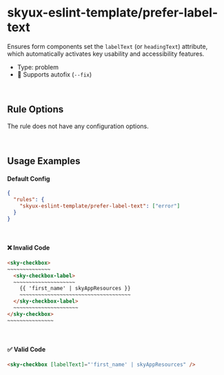 # skyux-eslint-template/prefer-label-text

Ensures form components set the `labelText` (or `headingText`) attribute, which automatically activates key usability and accessibility features.

- Type: problem
- 🔧 Supports autofix (`--fix`)

<br>

## Rule Options

The rule does not have any configuration options.

<br>

## Usage Examples

#### Default Config

```json
{
  "rules": {
    "skyux-eslint-template/prefer-label-text": ["error"]
  }
}
```

<br>

#### ❌ Invalid Code

```html
<sky-checkbox>
~~~~~~~~~~~~~~
  <sky-checkbox-label>
  ~~~~~~~~~~~~~~~~~~~~
    {{ 'first_name' | skyAppResources }}
    ~~~~~~~~~~~~~~~~~~~~~~~~~~~~~~~~~~~~
  </sky-checkbox-label>
  ~~~~~~~~~~~~~~~~~~~~~
</sky-checkbox>
~~~~~~~~~~~~~~~
```

<br>

#### ✅ Valid Code

```html
<sky-checkbox [labelText]="'first_name' | skyAppResources" />
```
